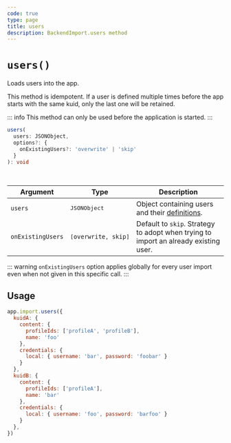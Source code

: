 ```yaml
---
code: true
type: page
title: users
description: BackendImport.users method
---
```


# `users()`

<SinceBadge version="auto-version" />
<CustomBadge type="error" text="Experimental: non-backward compatible changes or removal may occur in any future release."/>

Loads users into the app.

This method is idempotent. If a user is defined multiple times before the app starts with the same kuid, only the last one will be retained.

::: info
This method can only be used before the application is started.
:::

```ts
users(
  users: JSONObject,
  options?: {
    onExistingUsers?: 'overwrite' | 'skip'
  }
): void
```

<br/>

| Argument          | Type                                     | Description                   |
|-------------------|------------------------------------------|-------------------------------|
| `users`           | <pre>JSONObject</pre>                    | Object containing users and their [definitions](/core/2/guides/main-concepts/permissions#users). |
| `onExistingUsers` | <pre>[`overwrite`, `skip`]</pre>         | Default to `skip`. Strategy to adopt when trying to import an already existing user.

::: warning
`onExistingUsers` option applies globally for every user import even when not given in this specific call.
:::

## Usage

```js
app.import.users({
  kuidA: {
    content: {
      profileIds: ['profileA', 'profileB'],
      name: 'foo'
    },
    credentials: {
      local: { username: 'bar', password: 'foobar' }
    }
  },
  kuidB: {
    content: {
      profileIds: ['profileA'],
      name: 'bar'
    },
    credentials: {
      local: { username: 'foo', password: 'barfoo' }
    }
  },
})
```
